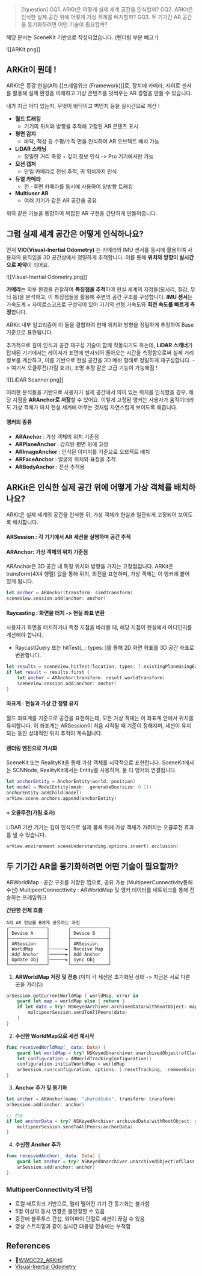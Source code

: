 >[!question]
>GQ1. ARKit은 어떻게 실제 세계 공간을 인식할까?
>GQ2. ARKit은 인식한 실제 공간 위에 어떻게 가상 객체를 배치할까?
>GQ3. 두 기기간 AR 공간을 동기화하려면 어떤 기술이 필요할까?

해당 문서는 SceneKit 기반으로 작성되었습니다. (렌더링 부분 빼고 !)

![[ARKit.png]]
## ARKit이 뭔데 !

ARKit은 증강 현실(AR) [[프레임워크 (Framework)]]로, 장치에 카메라, 자이로 센서를 활용해 실제 환경을 이해하고 가상 콘텐츠를 덧씌우는 AR 경험을 만들 수 있습니다.

내가 지금 어디 있는지, 무엇이 바닥이고 벽인지 등을 실시간으로 계산 !

- **월드 트래킹**
	- 기기의 위치와 방향을 추적해 고정된 AR 콘텐츠 표시
- **평면 감지**
	- 바닥, 책상 등 수평/수직 면을 인식하여 AR 오브젝트 배치 가능
- **LiDAR 스캐닝**
	- 정밀한 거리 측정 + 깊이 정보 인식 -> Pro 기기에서만 가능
- **모션 캡처**
	- 단일 카메라로 전신 추적, 귀 위치까지 인식
- **듀얼 카메라** 
	- 전 · 후면 카메라를 동시에 사용하여 양방향 트래킹 
- **Multiuser AR**
	- 여러 기기가 같은 AR 공간을 공유

위와 같은 기능을 통합하여 복잡한 AR 구현을 간단하게 만들어줍니다.



## 그럼 실제 세계 공간은 어떻게 인식하나요?

먼저 **VIO(Visual-Inertial Odometry)** 는 카메라와 IMU 센서를 동시에 활용하여 사용자의 움직임을 3D 공간상에서 정밀하게 추적합니다. 이를 통해 **위치와 방향이 실시간으로 파악**이 되어요.

![[Visual-Inertial Odometry.png]]

**카메라**는 외부 환경을 관찰하여 **특징점을 추적**하여 현실 세계의 지점들(모서리, 질감, 무늬 등)을 분석하고, 이 특징점들을 활용해 주변의 공간 구조를 구성합니다. **IMU 센서**는 가속도계 + 자이로스코프로 구성되어 있어 기기의 선형 가속도와 **회전 속도를 빠르게 측정**합니다.

ARKit 내부 알고리즘이 이 둘을 결합하여 현재 위치와 방향을 정밀하게 추정하여 Base 기준으로 표현됩니다.

추가적으로 깊이 인식과 공간 재구성 기술이 함께 작동되기도 하는데, **LiDAR 스캐너**가 탑재된 기기에서는 레이저가 표면에 반사되어 돌아오는 시간을 측정함으로써 실제 거리 정보를 계산하고, 이를 기반으로 현실 공간을 3D 메쉬 형태로 정밀하게 재구성합니다. -> 여기서 오클루전(가림 효과), 조명 추정 같은 고급 기능이 가능해짐 !

![[LiDAR Scanner.png]]

이러한 분석들을 기반으로 사용자가 실제 공간에서 의미 있는 위치를 인식했을 경우, 해당 지점을 **ARAnchor로 저장**할 수 있어요. 이렇게 고정된 앵커는 사용자가 움직이더라도 가상 객체가 마치 현실 세계에 머무는 것처럼 자연스럽게 보이도록 해줍니다.

#### 앵커의 종류

- **ARAnchor** : 가상 객체의 위치 기준점
- **ARPlaneAnchor** : 감지된 평면 위에 고정
- **ARImageAnchor** : 인식된 이미지를 기준으로 오브젝트 배치
- **ARFaceAnchor** : 얼굴의 위치와 표정을 추적
- **ARBodyAnchor** : 전신 추적용




## ARKit은 인식한 실제 공간 위에 어떻게 가상 객체를 배치하나요?

ARKit은 실제 세계의 공간을 인식한 뒤, 가상 객체가 현실과 일관되게 고정되어 보이도록 배치합니다.

#### ARSession : 각 기기에서 AR 세션을 실행하며 공간 추적

#### ARAnchor: 가상 객체의 위치 기준점

ARAnchor은 3D 공간 내 특정 위치와 방향을 가지는 고정점입니다. 
ARKit은 transform(4X4 행렬) 값을 통해 위치, 회전을 표현하며,  가상 객체는 이 앵커에 붙어 있게 됩니다.

```swift
let anchor = ARAnchor(transform: simdTransform)
sceneView.session.add(anchor: anchor)
```

#### Raycasting : 화면을 터치 -> 현실 좌표 변환

사용자가 화면을 터치하거나 특정 지점을 바라볼 때, 해당 지점이 현실에서 어디인지를 계산해야 합니다.
- RaycastQuery 또는 hitTest(_ : types: )를 통해 2D 화면 좌표를 3D 공간 좌표로 변환합니다.

```swift
let results = sceneView.hitTest(location, types: [.existingPlaneUsingExtent])
if let result = results.first {
    let anchor = ARAnchor(transform: result.worldTransform)
    sceneView.session.add(anchor: anchor)
}
```

#### 좌표계 : 현실과 가상 간 정렬 유지

월드 좌표계를 기준으로 공간을 표현하는데, 모든 가상 객체는 이 좌표계 안에서 위치를 유지합니다.
이 좌표계는 ARSession이 처음 시작될 때 기준이 정해지며, 세션이 유지되는 동안 상대적인 위치 추적이 계속됩니다.

#### 렌더링 엔진으로 가시화

SceneKit 또는 RealityKit을 통해 가상 객체를 시각적으로 표현합니다.
SceneKit에서는 SCNNode, RealityKit에서는 Entity를 사용하며, 둘 다 앵커와 연결됩니다.

```swift
let anchorEntity = AnchorEntity(world: position)
let model = ModelEntity(mesh: .generateBox(size: 0.1))
anchorEntity.addChild(model)
arView.scene.anchors.append(anchorEntity)
```

#### + 오클루전(가림 효과)

LiDAR 기반 기기는 깊이 인식으로 실제 물체 뒤에 가상 객체가 가려지는 오클루전 효과를 낼 수 있습니다.
```swift
arView.environment.sceneUnderstanding.options.insert(.occlusion)
```




## 두 기기간 AR을 동기화하려면 어떤 기술이 필요할까?

ARWorldMap : 공간 구조를 저장한 맵으로, 공유 가능 (MultipeerCunnectivity통해 수신)
MultipeerConnecttivity : ARWorldMap 및 앵커 데이터를 네트워크를 통해 전송하는 프레임워크

**간단한 전체 흐름**
```text
A의 AR 정보를 B에게 공유하는 과정
┌──────────────┐       ┌──────────────┐
│ Device A     │       │ Device B     │
├──────────────┤       ├──────────────┤
│ ARSession    │       │ ARSession    │
│ WorldMap     │──────►│ Receive Map  │
│ Add Anchor   │──────►│ Add Anchor   │
│ Update Obj   │──────►│ Sync Obj     │
└──────────────┘       └──────────────┘
```

1. **ARWorldMap 저장 및 전송** (이미 각 세션은 초기화된 상태 -> 지금은 서로 다른 곳을 가리킴)
```swift
arSession.getCurrentWorldMap { worldMap, error in
    guard let map = worldMap else { return }
    if let data = try? NSKeyedArchiver.archivedData(withRootObject: map, requiringSecureCoding: true) {
        multipeerSession.sendToAllPeers(data)
    }
}
```

2. **수신한 WorldMap으로 세션 재시작**
```swift
func receivedWorldMap(_ data: Data) {
    guard let worldMap = try? NSKeyedUnarchiver.unarchivedObject(ofClass: ARWorldMap.self, from: data) else { return }
    let configuration = ARWorldTrackingConfiguration()
    configuration.initialWorldMap = worldMap
    arSession.run(configuration, options: [.resetTracking, .removeExistingAnchors])
}
```

3. **Anchor 추가 및 동기화**
```swift
let anchor = ARAnchor(name: "sharedCube", transform: transform)
arSession.add(anchor: anchor)

// 전송
if let anchorData = try? NSKeyedArchiver.archivedData(withRootObject: anchor, requiringSecureCoding: true) {
    multipeerSession.sendToAllPeers(anchorData)
}
```

4. **수신한 Anchor 추가**
```swift
func receivedAnchor(_ data: Data) {
    guard let anchor = try? NSKeyedUnarchiver.unarchivedObject(ofClass: ARAnchor.self, from: data) else { return }
    arSession.add(anchor: anchor)
}
```

### MultipeerConnectivity의 단점

- 로컬 네트워크 기반으로, 멀리 떨어진 기기 간 동기화는 불가함
- 5명 이상의 동시 연결은 불안정할 수 있음
- 중간에 블루투스 간섭, 와이파이 단절로 세션이 끊길 수 있음
- 영상 스트리밍과 같이 실시간 대용량 전송에는 부적합


## References
- [WWDC22_ARKit6](https://developer.apple.com/kr/videos/play/wwdc2022/10126/?time=1147)
- [Visual-Inertial Odometry](https://www.mathworks.com/help/nav/ug/monocular-visual-inertial-odometry-using-factor-graph.html)